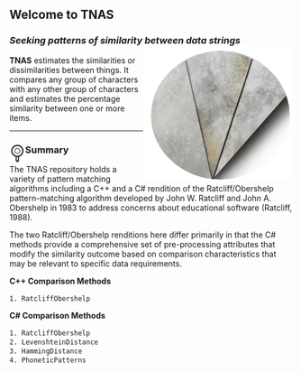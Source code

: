 ## Welcome to TNAS

### *Seeking patterns of similarity between data strings*<div id="logo-container"><img id="logo-default" title="No readable content. Just a page logo" class="img-logo" align="right" src="https://github.com/ceresBakalite/ceres-sv/raw/main/images/CSV-02/Logo01.png"></div>

**TNAS** estimates the similarities or dissimilarities between things. It compares any group of characters with any 
other group of characters and estimates the percentage similarity between one or more items.


***

### Summary<img class="img-pointer" align="left" src="https://github.com/ceresBakalite/ceres-sv/raw/main/images/CSVPeriscope.png">

The TNAS repository holds a variety of pattern matching algorithms including a C++ and a C# rendition of the Ratcliff/Obershelp pattern-matching algorithm developed by John W. Ratcliff and John A. Obershelp in 1983 to address concerns about educational software (Ratcliff, 1988).

The two Ratcliff/Obershelp renditions here differ primarily in that the C# methods provide a comprehensive set of pre-processing attributes that modify the similarity outcome based on comparison characteristics that may be relevant to specific data requirements.


  **C++ Comparison Methods**

    1. RatcliffObershelp
    
   **C# Comparison Methods**

    1. RatcliffObershelp
    2. LevenshteinDistance
    3. HammingDistance
    4. PhoneticPatterns
    
<br>

[read more]: https://github.com/jbtule
[@jbtule]: https://gist.github.com/jbtule/4336842
[@ceresbakalite]: https://github.com/ceresbakalite
